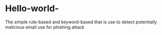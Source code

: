 # Hello-world-
The simple rule-based and keyword-based that is use to detect potentially malicious email use for phishing attack 
